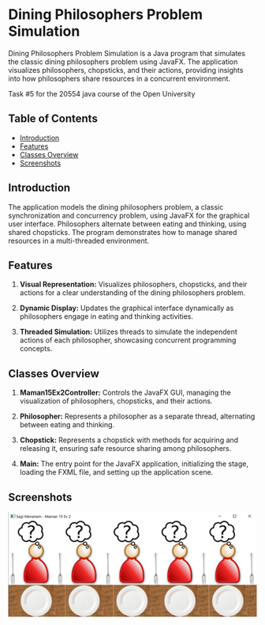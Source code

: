 # Dining Philosophers Problem Simulation

Dining Philosophers Problem Simulation is a Java program that simulates the classic dining philosophers problem using JavaFX. The application visualizes philosophers, chopsticks, and their actions, providing insights into how philosophers share resources in a concurrent environment.

Task #5 for the 20554 java course of the Open University

## Table of Contents

- [Introduction](#introduction)
- [Features](#features)
- [Classes Overview](#classes-overview)
- [Screenshots](#screenshots)

## Introduction

The application models the dining philosophers problem, a classic synchronization and concurrency problem, using JavaFX for the graphical user interface. Philosophers alternate between eating and thinking, using shared chopsticks. The program demonstrates how to manage shared resources in a multi-threaded environment.

## Features

1. **Visual Representation:** Visualizes philosophers, chopsticks, and their actions for a clear understanding of the dining philosophers problem.

2. **Dynamic Display:** Updates the graphical interface dynamically as philosophers engage in eating and thinking activities.

3. **Threaded Simulation:** Utilizes threads to simulate the independent actions of each philosopher, showcasing concurrent programming concepts.

## Classes Overview

1. **Maman15Ex2Controller:** Controls the JavaFX GUI, managing the visualization of philosophers, chopsticks, and their actions.

2. **Philosopher:** Represents a philosopher as a separate thread, alternating between eating and thinking.

3. **Chopstick:** Represents a chopstick with methods for acquiring and releasing it, ensuring safe resource sharing among philosophers.

4. **Main:** The entry point for the JavaFX application, initializing the stage, loading the FXML file, and setting up the application scene.

## Screenshots

![Image1](Images/image1.png)
